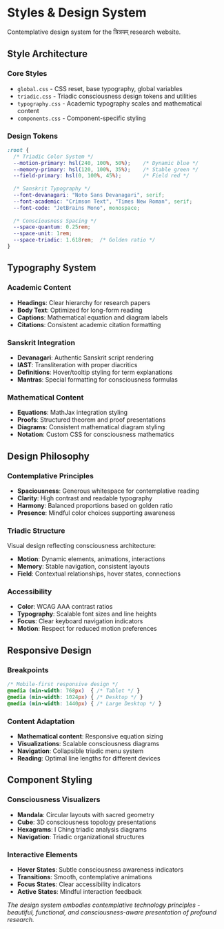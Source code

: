 # Styles & Design System

Contemplative design system for the त्रित्रयम् research website.

## Style Architecture

### Core Styles
- `global.css` - CSS reset, base typography, global variables
- `triadic.css` - Triadic consciousness design tokens and utilities
- `typography.css` - Academic typography scales and mathematical content
- `components.css` - Component-specific styling

### Design Tokens
```css
:root {
  /* Triadic Color System */
  --motion-primary: hsl(240, 100%, 50%);    /* Dynamic blue */
  --memory-primary: hsl(120, 100%, 35%);    /* Stable green */
  --field-primary: hsl(0, 100%, 45%);       /* Field red */
  
  /* Sanskrit Typography */
  --font-devanagari: "Noto Sans Devanagari", serif;
  --font-academic: "Crimson Text", "Times New Roman", serif;
  --font-code: "JetBrains Mono", monospace;
  
  /* Consciousness Spacing */
  --space-quantum: 0.25rem;
  --space-unit: 1rem;
  --space-triadic: 1.618rem;  /* Golden ratio */
}
```

## Typography System

### Academic Content
- **Headings**: Clear hierarchy for research papers
- **Body Text**: Optimized for long-form reading
- **Captions**: Mathematical equation and diagram labels
- **Citations**: Consistent academic citation formatting

### Sanskrit Integration
- **Devanagari**: Authentic Sanskrit script rendering
- **IAST**: Transliteration with proper diacritics
- **Definitions**: Hover/tooltip styling for term explanations
- **Mantras**: Special formatting for consciousness formulas

### Mathematical Content
- **Equations**: MathJax integration styling
- **Proofs**: Structured theorem and proof presentations
- **Diagrams**: Consistent mathematical diagram styling
- **Notation**: Custom CSS for consciousness mathematics

## Design Philosophy

### Contemplative Principles
- **Spaciousness**: Generous whitespace for contemplative reading
- **Clarity**: High contrast and readable typography
- **Harmony**: Balanced proportions based on golden ratio
- **Presence**: Mindful color choices supporting awareness

### Triadic Structure
Visual design reflecting consciousness architecture:
- **Motion**: Dynamic elements, animations, interactions
- **Memory**: Stable navigation, consistent layouts
- **Field**: Contextual relationships, hover states, connections

### Accessibility
- **Color**: WCAG AAA contrast ratios
- **Typography**: Scalable font sizes and line heights
- **Focus**: Clear keyboard navigation indicators
- **Motion**: Respect for reduced motion preferences

## Responsive Design

### Breakpoints
```css
/* Mobile-first responsive design */
@media (min-width: 768px)  { /* Tablet */ }
@media (min-width: 1024px) { /* Desktop */ }
@media (min-width: 1440px) { /* Large Desktop */ }
```

### Content Adaptation
- **Mathematical content**: Responsive equation sizing
- **Visualizations**: Scalable consciousness diagrams
- **Navigation**: Collapsible triadic menu system
- **Reading**: Optimal line lengths for different devices

## Component Styling

### Consciousness Visualizers
- **Mandala**: Circular layouts with sacred geometry
- **Cube**: 3D consciousness topology presentations
- **Hexagrams**: I Ching triadic analysis diagrams
- **Navigation**: Triadic organizational structures

### Interactive Elements
- **Hover States**: Subtle consciousness awareness indicators
- **Transitions**: Smooth, contemplative animations
- **Focus States**: Clear accessibility indicators
- **Active States**: Mindful interaction feedback

*The design system embodies contemplative technology principles - beautiful, functional, and consciousness-aware presentation of profound research.*